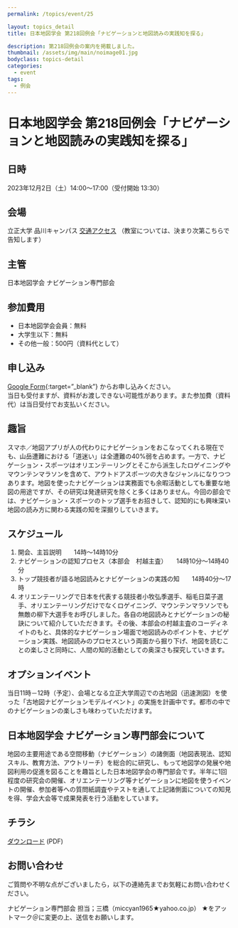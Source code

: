 ```yaml
---
permalink: /topics/event/25

layout: topics_detail
title: 日本地図学会 第218回例会「ナビゲーションと地図読みの実践知を探る」

description: 第218回例会の案内を掲載しました。
thumbnail: /assets/img/main/noimage01.jpg
bodyclass: topics-detail
categories:
  - event
tags:
  - 例会
---
```

# 日本地図学会 第218回例会「ナビゲーションと地図読みの実践知を探る」

## 日時
2023年12月2日（土）14:00～17:00（受付開始 13:30）

## 会場
立正大学 品川キャンパス
[交通アクセス](https://www.ris.ac.jp/access/shinagawa/index.html)
（教室については、決まり次第こちらで告知します）

## 主管
日本地図学会 ナビゲーション専門部会

## 参加費用
- 日本地図学会会員：無料
- 大学生以下：無料
- その他一般：500円（資料代として）

## 申し込み
 [Google Form](https://forms.gle/SkUrUa1JYtPdmnmH8){:target=”_blank”} からお申し込みください。<br>
当日も受付ますが、資料がお渡しできない可能性があります。また参加費（資料代）は当日受付でお支払いください。

## 趣旨
スマホ／地図アプリが人の代わりにナビゲーションをおこなってくれる現在でも、山岳遭難における「道迷い」は全遭難の40%弱を占めます。一方で、ナビゲーション・スポーツはオリエンテーリングとそこから派生したロゲイニングやマウンテンマラソンを含めて、アウトドアスポーツの大きなジャンルになりつつあります。地図を使ったナビゲーションは実務面でも余暇活動としても重要な地図の用途ですが、その研究は発達研究を除くと多くはありません。今回の部会では、ナビゲーション・スポーツのトップ選手をお招きして、認知的にも興味深い地図の読み方に関わる実践の知を深掘りしていきます。

## スケジュール
1. 開会、主旨説明　　14時～14時10分
1. ナビゲーションの認知プロセス（本部会　村越主査）　　14時10分～14時40分
1. トップ競技者が語る地図読みとナビゲーションの実践の知　　14時40分～17時
1. オリエンテーリングで日本を代表する競技者小牧弘季選手、稲毛日菜子選手、オリエンテーリングだけでなくロゲイニング、マウンテンマラソンでも無敵の柳下大選手をお呼びしました。各自の地図読みとナビゲーションの秘訣について紹介していただきます。その後、本部会の村越主査のコーディネイトのもと、具体的なナビゲーション場面で地図読みのポイントを、ナビゲーション実践、地図読みのプロセスという両面から掘り下げ、地図を読むことの楽しさと同時に、人間の知的活動としての奥深さも探究していきます。

## オプションイベント
当日11時－12時（予定）、会場となる立正大学周辺での古地図（迅速測図）を使った「古地図ナビゲーションモデルイベント」の実施を計画中です。都市の中でのナビゲーションの楽しさも味わっていただけます。

## 日本地図学会 ナビゲーション専門部会について
地図の主要用途である空間移動（ナビゲーション）の諸側面（地図表現法、認知スキル、教育方法、アウトリーチ）を総合的に研究し、もって地図学の発展や地図利用の促進を図ることを趣旨とした日本地図学会の専門部会です。半年に1回程度の研究会の開催、オリエンテーリング等ナビゲーションに地図を使うイベントの開催、参加者等への質問紙調査やテストを通して上記諸側面についての知見を得、学会大会等で成果発表を行う活動をしています。

## チラシ
[ダウンロード](https://jcacj.org/) (PDF)

## お問い合わせ
ご質問や不明な点がございましたら，以下の連絡先までお気軽にお問い合わせください。

ナビゲーション専門部会 担当；三橋（miccyan1965★yahoo.co.jp）
★をアットマーク＠に変更の上、送信をお願いします。
